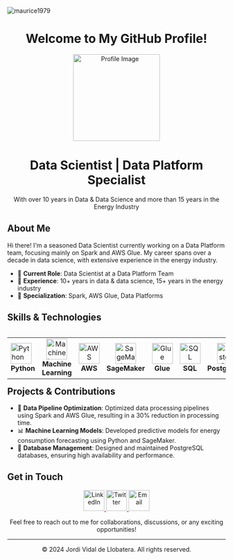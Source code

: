 <p align="left"> <img src="https://komarev.com/ghpvc/?username=maurice1979&label=Profile%20views&color=0e75b6&style=flat" alt="maurice1979" /> </p>

# <div align="center">Welcome to My GitHub Profile!</div>

<p align="center">
  <img src="https://avatars.githubusercontent.com/u/7785214?v=4" alt="Profile Image" width="200">
</p>

<div align="center">
  <h1>Data Scientist | Data Platform Specialist</h1>
  <p>With over 10 years in Data & Data Science and more than 15 years in the Energy Industry</p>
</div>

## <div align="left">About Me</div>

Hi there! I'm a seasoned Data Scientist currently working on a Data Platform team, focusing mainly on Spark and AWS Glue. My career spans over a decade in data science, with extensive experience in the energy industry.

- 🔭 **Current Role**: Data Scientist at a Data Platform Team
- 🌟 **Experience**: 10+ years in data & data science, 15+ years in the energy industry
- 💼 **Specialization**: Spark, AWS Glue, Data Platforms

## <div align="left">Skills & Technologies</div>

<table align="left">
  <tr>
    <td align="left" width="140">
      <img src="center://img.icons8.com/color/48/000000/python.png" alt="Python" width="48"><br>
      <strong>Python</strong>
    </td>
    <td align="center" width="140">
      <img src="https://img.icons8.com/color/48/000000/machine-learning.png" alt="Machine Learning" width="48"><br>
      <strong>Machine Learning</strong>
    </td>
    <td align="center" width="140">
      <img src="https://img.icons8.com/color/48/000000/amazon-web-services.png" alt="AWS" width="48"><br>
      <strong>AWS</strong>
    </td>
    <td align="center" width="140">
      <img src="https://img.icons8.com/color/48/000000/amazon-s3.png" alt="SageMaker" width="48"><br>
      <strong>SageMaker</strong>
    </td>
    <td align="center" width="140">
      <img src="https://img.icons8.com/color/48/000000/spark.png" alt="Glue" width="48"><br>
      <strong>Glue</strong>
    </td>
    <td align="center" width="140">
      <img src="https://img.icons8.com/color/48/000000/sql.png" alt="SQL" width="48"><br>
      <strong>SQL</strong>
    </td>
    <td align="center" width="140">
      <img src="https://img.icons8.com/color/48/000000/postgreesql.png" alt="PostgreSQL" width="48"><br>
      <strong>PostgreSQL</strong>
    </td>
  </tr>
</table>

## <div align="left">Projects & Contributions</div>

- 🚀 **Data Pipeline Optimization**: Optimized data processing pipelines using Spark and AWS Glue, resulting in a 30% reduction in processing time.
- 📊 **Machine Learning Models**: Developed predictive models for energy consumption forecasting using Python and SageMaker.
- 🔧 **Database Management**: Designed and maintained PostgreSQL databases, ensuring high availability and performance.

## <div align="left">Get in Touch</div>

<p align="center">
  <a href="https://www.linkedin.com/in/your-profile" target="_blank">
    <img src="https://img.icons8.com/color/48/000000/linkedin.png" alt="LinkedIn" width="48">
  </a>
  <a href="https://twitter.com/your-profile" target="_blank">
    <img src="https://img.icons8.com/color/48/000000/twitter.png" alt="Twitter" width="48">
  </a>
  <a href="mailto:your-email@example.com">
    <img src="https://img.icons8.com/color/48/000000/email.png" alt="Email" width="48">
  </a>
</p>

<div align="center">
  <p>Feel free to reach out to me for collaborations, discussions, or any exciting opportunities!</p>
</div>

---

<div align="center">
  <p>&copy; 2024 Jordi Vidal de Llobatera. All rights reserved.</p>
</div>


